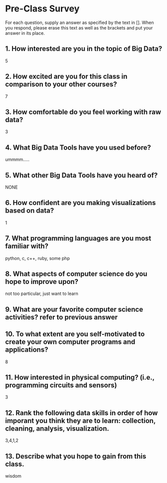 # Pre-Class Survey

For each question, supply an answer as specified by the text in [].  When you respond, please erase this text as well as the brackets and put your answer in its place.

## 1. How interested are you in the topic of Big Data?
5

## 2. How excited are you for this class in comparison to your other courses? 
7

## 3. How comfortable do you feel working with raw data?
3

## 4. What Big Data Tools have you used before?
ummmm.....

## 5. What other Big Data Tools have you heard of?
NONE


## 6. How confident are you making visualizations based on data?
1

## 7. What programming languages are you most familiar with?
python, c, c++, ruby, some php

## 8. What aspects of computer science do you hope to improve upon?
not too particular, just want to learn

## 9. What are your favorite computer science activities? refer to previous answer

## 10. To what extent are you self-motivated to create your own computer programs and applications?
8


## 11. How interested in physical computing? (i.e., programming circuits and sensors)
3

## 12. Rank the following data skills in order of how imporant you think they are to learn: collection, cleaning, analysis, visualization.
3,4,1,2


## 13. Describe what you hope to gain from this class.
wisdom


